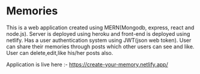 # Memories
This is a web application created using MERN(Mongodb, express, react and node.js).
Server is deployed using heroku and front-end is deployed using netlify.
Has a user authentication system using JWT(json web token).
User can share their memories through posts which other users can see and like.
User can delete,edit,like his/her posts also.

Application is live here :- https://create-your-memory.netlify.app/


